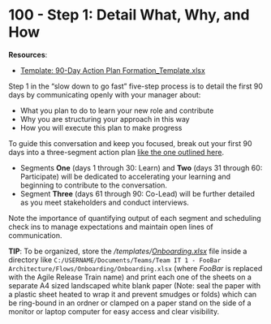 # 100 - Step 1: Detail What, Why, and How

**Resources**:
- [Template: 90-Day Action Plan Formation_Template.xlsx](../../../templates/90-Day%20Action%20Plan%20Formation_Template.xlsx)

Step 1 in the “slow down to go fast” five-step process is to detail the first 90 days by communicating openly with your manager about:

- What you plan to do to learn your new role and contribute
- Why you are structuring your approach in this way
- How you will execute this plan to make progress

To guide this conversation and keep you focused, break out your first 90 days into a three-segment action plan [like the one outlined here](https://www.alumni.hbs.edu/alumni/Documents/careers/90-Day%20Action%20Plan%20Formation_Template.xlsx). 
- Segments **One** (days 1 through 30: Learn) and **Two** (days 31 through 60: Participate) will be dedicated to accelerating your learning and beginning to contribute to the conversation.
- Segment **Three** (days 61 through 90: Co-Lead) will be further detailed as you meet stakeholders and conduct interviews.

Note the importance of quantifying output of each segment and scheduling check ins to manage expectations and maintain open lines of communication.

**TIP**:
To be organized, store the */templates/[Onboarding.xlsx](../../../templates/Onboarding.xlsx)* file inside a directory like ```C:/USERNAME/Documents/Teams/Team IT 1 - FooBar Architecture/Flows/Onboarding/Onboarding.xlsx``` (where *FooBar* is replaced with the Agile Release Train name) and print each one of the sheets on a separate A4 sized landscaped white blank paper (Note: seal the paper with a plastic sheet heated to wrap it and prevent smudges or folds) which can be ring-bound in an ordner or clamped on a paper stand on the side of a monitor or laptop computer for easy access and clear visibility.
